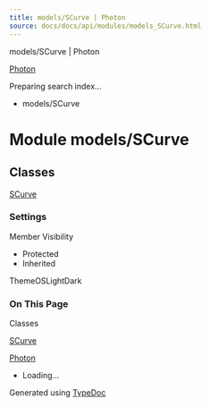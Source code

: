 ```yaml
---
title: models/SCurve | Photon
source: docs/docs/api/modules/models_SCurve.html
---
```


models/SCurve | Photon

[Photon](../index.html)




Preparing search index...

* models/SCurve

# Module models/SCurve

## Classes

[SCurve](../classes/models_SCurve.SCurve.html)

### Settings

Member Visibility

* Protected
* Inherited

ThemeOSLightDark

### On This Page

Classes

[SCurve](#scurve)

[Photon](../index.html)

* Loading...

Generated using [TypeDoc](https://typedoc.org/)
